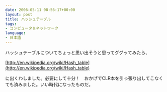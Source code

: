 ```yaml
---
date: 2006-05-11 08:56:17+00:00
layout: post
title: ハッシュテーブル
tags:
- コンピュータ＆ネットワーク
language:
- 日本語
---
```


ハッシュテーブルについてちょっと思い出そうと思ってググッてみたら、

[http://en.wikipedia.org/wiki/Hash_table](http://en.wikipedia.org/wiki/Hash_table)

に出くわしました。必要にして十分！　おかげでCLR本を引っ張り出してこなくても済みました。いい時代になったものだ。
